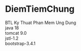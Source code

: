 # DiemTiemChung
BTL Ky Thuat Phan Mem Ung Dung<br>
java 18 <br>
tomcat 9.0 <br>
jstl-1.2 <br>
bootstrap-3.4.1
